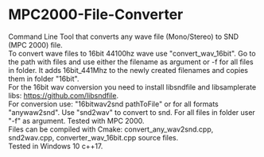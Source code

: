 # MPC2000-File-Converter

Command Line Tool that converts any wave file (Mono/Stereo) to SND (MPC 2000) file. <br/>
To convert wave files to 16bit 44100hz wave use "convert_wav_16bit". Go to the path with files and use either the filename as argument or -f  for all files in folder. It adds 16bit_441Mhz to the newly created filenames and copies them in folder "16bit". <br/> 
For the 16bit wav conversion you need to install libsndfile and libsamplerate libs: https://github.com/libsndfile. <br/>
For conversion use: "16bitwav2snd pathToFile" or for all formats "anywaw2snd". Use "snd2wav" to convert to snd. For all files in folder user "-f" as argument. Tested with MPC 2000. <br/> 
Files can be compiled with Cmake:  convert_any_wav2snd.cpp, snd2wav.cpp,  converter_wav_16bit.cpp source files. <br/>
Tested in Windows 10 c++17.



